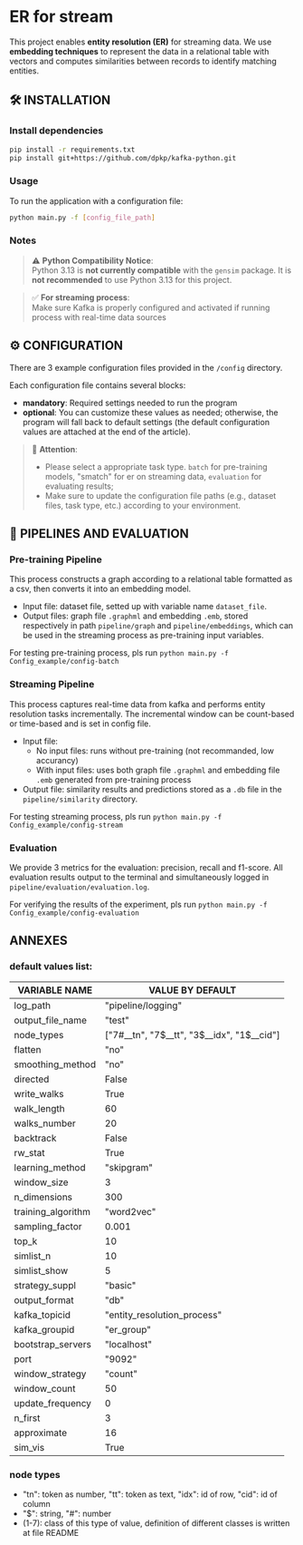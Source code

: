 # ER for stream
This project enables **entity resolution (ER)** for streaming data. We use **embedding techniques** to represent the data in a relational table with vectors and computes similarities between records to identify matching entities.

## 🛠️ INSTALLATION
### Install dependencies
```bash
pip install -r requirements.txt 
pip install git+https://github.com/dpkp/kafka-python.git
```
### Usage
To run the application with a configuration file:
```bash
python main.py -f [config_file_path]
```
### Notes
> ⚠️ **Python Compatibility Notice**:  
> Python 3.13 is **not currently compatible** with the `gensim` package. It is **not recommended** to use Python 3.13 for this project.  

> ✅ **For streaming process**:  
> Make sure Kafka is properly configured and activated if running process with real-time data sources

## ⚙️ CONFIGURATION

There are 3 example configuration files provided in the `/config` directory.

Each configuration file contains several blocks:

- **mandatory**: Required settings needed to run the program
- **optional**: You can customize these values as needed; otherwise, the program will fall back to default settings (the default configuration values are attached at the end of the article).

> 📌 **Attention**:  
> - Please select a appropriate task type. `batch` for pre-training models, "smatch" for er on streaming data, `evaluation` for evaluating results;
> - Make sure to update the configuration file paths (e.g., dataset files, task type, etc.) according to your environment.

## 🧪 PIPELINES AND EVALUATION

### Pre-training Pipeline
This process constructs a graph according to a relational table formatted as a csv, then converts it into an embedding model. 
- Input file: dataset file, setted up with variable name `dataset_file`.
- Output files: graph file `.graphml` and embedding `.emb`, stored respectively in path `pipeline/graph` and `pipeline/embeddings`, which can be used in the streaming process as pre-training input variables. 

For testing pre-training process, pls run `python main.py -f Config_example/config-batch` 

### Streaming Pipeline
This process captures real-time data from kafka and performs entity resolution tasks incrementally. The incremental window can be count-based or time-based and is set in config file.
- Input file: 
    - No input files: runs without pre-training (not recommanded, low accurancy) 
    - With input files: uses both graph file `.graphml` and embedding file `.emb` generated from pre-training process
- Output file: similarity results and predictions stored as a `.db` file in the `pipeline/similarity` directory.

For testing streaming process, pls run `python main.py -f Config_example/config-stream` 

### Evaluation
We provide 3 metrics for the evaluation: precision, recall and f1-score. All evaluation results output to the terminal and simultaneously logged in `pipeline/evaluation/evaluation.log`.

For verifying the results of the experiment, pls run `python main.py -f Config_example/config-evaluation`

## ANNEXES
### default values list:
| VARIABLE NAME    | VALUE BY DEFAULT |
| -------- | ------- |
| log_path  | "pipeline/logging"  |
| output_file_name  | "test" |
| node_types | ["7#__tn", "7$__tt", "3$__idx", "1$__cid"] |
| flatten |  "no" | 
| smoothing_method|  "no" | 
| directed| False | 
| write_walks|  True | 
| walk_length|  60 | 
| walks_number|  20 | 
| backtrack|  False | 
| rw_stat| True | 
| learning_method|  "skipgram" | 
| window_size|  3 | 
| n_dimensions|  300 | 
| training_algorithm|  "word2vec" | 
| sampling_factor |  0.001 |
| top_k| 10 | 
| simlist_n| 10 | 
| simlist_show| 5 | 
| strategy_suppl| "basic" | 
| output_format| "db" | 
| kafka_topicid| "entity_resolution_process" | 
| kafka_groupid| "er_group" | 
| bootstrap_servers| "localhost" | 
| port| "9092" | 
| window_strategy| "count" | 
| window_count| 50 | 
| update_frequency| 0| 
| n_first|  3 | 
| approximate|  16 | 
| sim_vis|  True | 

### node types
- "tn": token as number, "tt": token as text, "idx": id of row, "cid": id of column
- "$": string, "#": number
- (1-7): class of this type of value, definition of different classes is written at file README